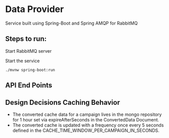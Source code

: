 # Data Provider

Service built using Spring-Boot and Spring AMQP for RabbitMQ

## Steps to run:

Start RabbitMQ server

Start the service 
``` 
./mvnw spring-boot:run
``` 


## API End Points


## Design Decisions Caching Behavior

* The converted cache data for a campaign lives in the mongo repository for 1 hour set via expireAfterSeconds in the ConvertedData Document. 
* The converted cache is updated with a frequency once every 5 seconds defined in the CACHE_TIME_WINDOW_PER_CAMPAIGN_IN_SECONDS.


